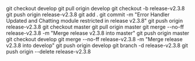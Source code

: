 git checkout develop
git pull origin develop
git checkout -b release-v2.3.8
git push origin release-v2.3.8
git add .
git commit -m "Error Handler Updated and Chatting module restricted in release v2.3.8"
git push origin release-v2.3.8
git checkout master
git pull origin master
git merge --no-ff release-v2.3.8 -m "Merge release v2.3.8 into master"
git push origin master
git checkout develop
git merge --no-ff release-v2.3.8 -m "Merge release v2.3.8 into develop"
git push origin develop
git branch -d release-v2.3.8
git push origin --delete release-v2.3.8
